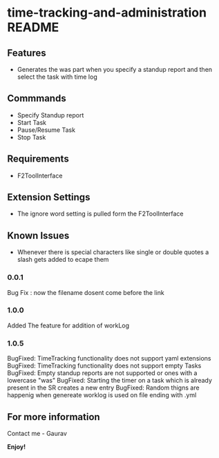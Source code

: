 # time-tracking-and-administration README

## Features

- Generates the was part when you specify a standup report and then select the task with time log

## Commmands

- Specify Standup report 
- Start Task
- Pause/Resume Task
- Stop Task

## Requirements

- F2ToolInterface

## Extension Settings

- The ignore word setting is pulled form the F2ToolInterface

## Known Issues

- Whenever there is special characters like single or double quotes a slash gets added to ecape them

### 0.0.1

Bug Fix : now the filename dosent come before the link

### 1.0.0

Added The feature for addition of workLog 

### 1.0.5

BugFixed: TimeTracking functionality does not support yaml extensions
BugFixed: TimeTracking functionality does not support empty Tasks
BugFixed: Empty standup reports are not supported or ones with a lowercase "was"
BugFixed: Starting the timer on a task which is already present in the SR creates a new entry
BugFixed: Random thigns are happenig when genereate worklog is used on file ending with .yml
## For more information

Contact me - Gaurav

**Enjoy!**
